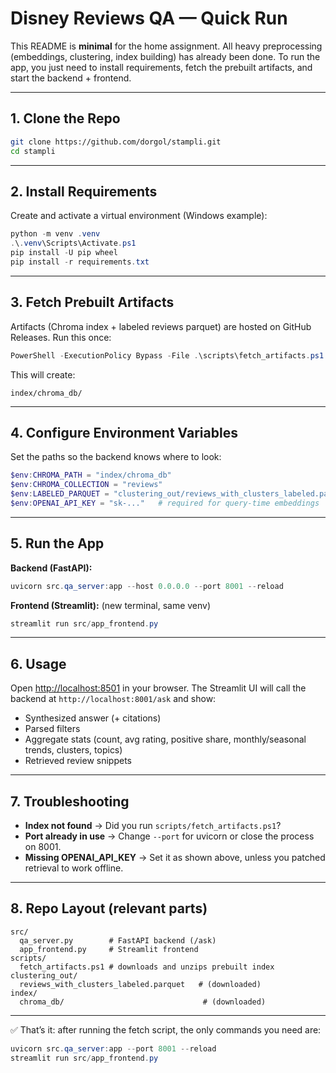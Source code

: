 # Disney Reviews QA — Quick Run

This README is **minimal** for the home assignment. All heavy preprocessing (embeddings, clustering, index building) has already been done. To run the app, you just need to install requirements, fetch the prebuilt artifacts, and start the backend + frontend.

---

## 1. Clone the Repo

```bash
git clone https://github.com/dorgol/stampli.git
cd stampli
```

---

## 2. Install Requirements

Create and activate a virtual environment (Windows example):

```powershell
python -m venv .venv
.\.venv\Scripts\Activate.ps1
pip install -U pip wheel
pip install -r requirements.txt
```

---

## 3. Fetch Prebuilt Artifacts

Artifacts (Chroma index + labeled reviews parquet) are hosted on GitHub Releases. Run this once:

```powershell
PowerShell -ExecutionPolicy Bypass -File .\scripts\fetch_artifacts.ps1
```

This will create:

```
index/chroma_db/
```

---

## 4. Configure Environment Variables

Set the paths so the backend knows where to look:

```powershell
$env:CHROMA_PATH = "index/chroma_db"
$env:CHROMA_COLLECTION = "reviews"
$env:LABELED_PARQUET = "clustering_out/reviews_with_clusters_labeled.parquet"
$env:OPENAI_API_KEY = "sk-..."   # required for query-time embeddings
```

---

## 5. Run the App

**Backend (FastAPI):**

```powershell
uvicorn src.qa_server:app --host 0.0.0.0 --port 8001 --reload
```

**Frontend (Streamlit):** (new terminal, same venv)

```powershell
streamlit run src/app_frontend.py
```

---

## 6. Usage

Open [http://localhost:8501](http://localhost:8501) in your browser. The Streamlit UI will call the backend at `http://localhost:8001/ask` and show:

* Synthesized answer (+ citations)
* Parsed filters
* Aggregate stats (count, avg rating, positive share, monthly/seasonal trends, clusters, topics)
* Retrieved review snippets

---

## 7. Troubleshooting

* **Index not found** → Did you run `scripts/fetch_artifacts.ps1`?
* **Port already in use** → Change `--port` for uvicorn or close the process on 8001.
* **Missing OPENAI\_API\_KEY** → Set it as shown above, unless you patched retrieval to work offline.

---

## 8. Repo Layout (relevant parts)

```
src/
  qa_server.py        # FastAPI backend (/ask)
  app_frontend.py     # Streamlit frontend
scripts/
  fetch_artifacts.ps1 # downloads and unzips prebuilt index
clustering_out/
  reviews_with_clusters_labeled.parquet   # (downloaded)
index/
  chroma_db/                               # (downloaded)
```

---

✅ That’s it: after running the fetch script, the only commands you need are:

```powershell
uvicorn src.qa_server:app --port 8001 --reload
streamlit run src/app_frontend.py
```
